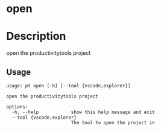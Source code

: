 # open

# Description

open the productivitytools project

## Usage
```
usage: pt open [-h] [--tool {vscode,explorer}]

open the productivitytools project

options:
  -h, --help            show this help message and exit
  --tool {vscode,explorer}
                        The tool to open the project in
```

